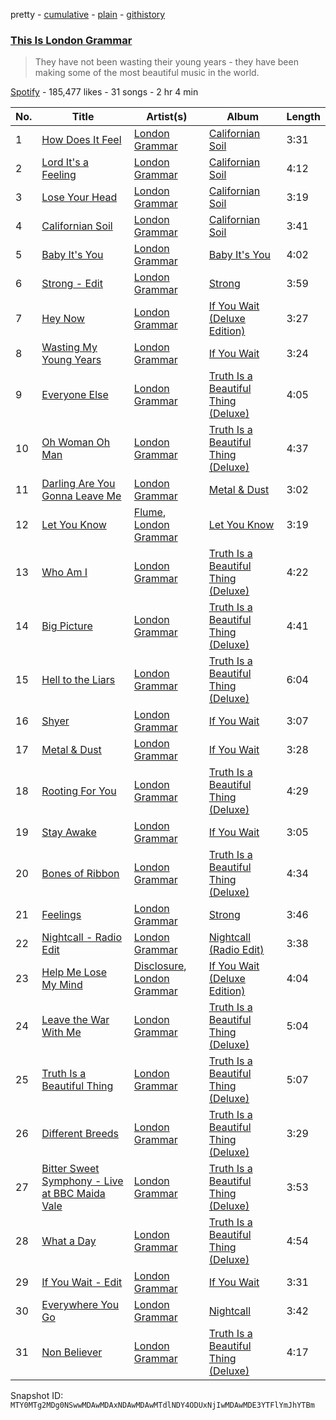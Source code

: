 pretty - [cumulative](/playlists/cumulative/37i9dQZF1DX7FLzW9rNIxr.md) - [plain](/playlists/plain/37i9dQZF1DX7FLzW9rNIxr) - [githistory](https://github.githistory.xyz/mackorone/spotify-playlist-archive/blob/main/playlists/plain/37i9dQZF1DX7FLzW9rNIxr)

### [This Is London Grammar](https://open.spotify.com/playlist/37i9dQZF1DX7FLzW9rNIxr)

> They have not been wasting their young years \- they have been making some of the most beautiful music in the world.

[Spotify](https://open.spotify.com/user/spotify) - 185,477 likes - 31 songs - 2 hr 4 min

| No. | Title | Artist(s) | Album | Length |
|---|---|---|---|---|
| 1 | [How Does It Feel](https://open.spotify.com/track/18mpSXpjDzwVTBSRDLKrTQ) | [London Grammar](https://open.spotify.com/artist/3Bd1cgCjtCI32PYvDC3ynO) | [Californian Soil](https://open.spotify.com/album/3wcC3Rowkgk4CffWv84sJH) | 3:31 |
| 2 | [Lord It's a Feeling](https://open.spotify.com/track/2ocXJYrJavY7KTqIyTZNsD) | [London Grammar](https://open.spotify.com/artist/3Bd1cgCjtCI32PYvDC3ynO) | [Californian Soil](https://open.spotify.com/album/3wcC3Rowkgk4CffWv84sJH) | 4:12 |
| 3 | [Lose Your Head](https://open.spotify.com/track/2kU6bMVN21UbJ425q1yIKR) | [London Grammar](https://open.spotify.com/artist/3Bd1cgCjtCI32PYvDC3ynO) | [Californian Soil](https://open.spotify.com/album/3wcC3Rowkgk4CffWv84sJH) | 3:19 |
| 4 | [Californian Soil](https://open.spotify.com/track/5hR2CzTCqkuKRWFkphBS9M) | [London Grammar](https://open.spotify.com/artist/3Bd1cgCjtCI32PYvDC3ynO) | [Californian Soil](https://open.spotify.com/album/6zhcaCk0zcQ7I5jpIg7nYg) | 3:41 |
| 5 | [Baby It's You](https://open.spotify.com/track/3Yoy8R29IewKS8sO80L4XB) | [London Grammar](https://open.spotify.com/artist/3Bd1cgCjtCI32PYvDC3ynO) | [Baby It's You](https://open.spotify.com/album/1X25p3GpzvOSH8oupRUh0t) | 4:02 |
| 6 | [Strong \- Edit](https://open.spotify.com/track/4l7IbdATcd2TLrfDVVK5OG) | [London Grammar](https://open.spotify.com/artist/3Bd1cgCjtCI32PYvDC3ynO) | [Strong](https://open.spotify.com/album/24NmQv4kTs7pxcEnFB6V0P) | 3:59 |
| 7 | [Hey Now](https://open.spotify.com/track/1rYeL2lHDreDW5tb4sgPK6) | [London Grammar](https://open.spotify.com/artist/3Bd1cgCjtCI32PYvDC3ynO) | [If You Wait \(Deluxe Edition\)](https://open.spotify.com/album/0a1jypQpuHifoY7T5HH15m) | 3:27 |
| 8 | [Wasting My Young Years](https://open.spotify.com/track/4mzsRmNFCTLcLOOuHPZwCL) | [London Grammar](https://open.spotify.com/artist/3Bd1cgCjtCI32PYvDC3ynO) | [If You Wait](https://open.spotify.com/album/0YTj3vyjZmlfp16S2XGo50) | 3:24 |
| 9 | [Everyone Else](https://open.spotify.com/track/6zFpeXenm0R9izFGwmPmQ8) | [London Grammar](https://open.spotify.com/artist/3Bd1cgCjtCI32PYvDC3ynO) | [Truth Is a Beautiful Thing \(Deluxe\)](https://open.spotify.com/album/2czuN6tZcR5ebpuK9A1Vur) | 4:05 |
| 10 | [Oh Woman Oh Man](https://open.spotify.com/track/4fYG7YvImWlUuOZVuvV6Ic) | [London Grammar](https://open.spotify.com/artist/3Bd1cgCjtCI32PYvDC3ynO) | [Truth Is a Beautiful Thing \(Deluxe\)](https://open.spotify.com/album/2czuN6tZcR5ebpuK9A1Vur) | 4:37 |
| 11 | [Darling Are You Gonna Leave Me](https://open.spotify.com/track/6p7FfkYnBbczgEcJzljp6X) | [London Grammar](https://open.spotify.com/artist/3Bd1cgCjtCI32PYvDC3ynO) | [Metal & Dust](https://open.spotify.com/album/4I9wnkiWELuFtcfHGLGDKb) | 3:02 |
| 12 | [Let You Know](https://open.spotify.com/track/7p0tz5SeCrSxTLSvwR8W3D) | [Flume](https://open.spotify.com/artist/6nxWCVXbOlEVRexSbLsTer), [London Grammar](https://open.spotify.com/artist/3Bd1cgCjtCI32PYvDC3ynO) | [Let You Know](https://open.spotify.com/album/0JWZvxiJLvRQwqKL2IhcD0) | 3:19 |
| 13 | [Who Am I](https://open.spotify.com/track/2QalEDQknZLABjQYmreKPq) | [London Grammar](https://open.spotify.com/artist/3Bd1cgCjtCI32PYvDC3ynO) | [Truth Is a Beautiful Thing \(Deluxe\)](https://open.spotify.com/album/2czuN6tZcR5ebpuK9A1Vur) | 4:22 |
| 14 | [Big Picture](https://open.spotify.com/track/5LT0mW0LPOF4dn0EGlMW3a) | [London Grammar](https://open.spotify.com/artist/3Bd1cgCjtCI32PYvDC3ynO) | [Truth Is a Beautiful Thing \(Deluxe\)](https://open.spotify.com/album/2czuN6tZcR5ebpuK9A1Vur) | 4:41 |
| 15 | [Hell to the Liars](https://open.spotify.com/track/15pjLBdN42P2gyFefUt8DD) | [London Grammar](https://open.spotify.com/artist/3Bd1cgCjtCI32PYvDC3ynO) | [Truth Is a Beautiful Thing \(Deluxe\)](https://open.spotify.com/album/2czuN6tZcR5ebpuK9A1Vur) | 6:04 |
| 16 | [Shyer](https://open.spotify.com/track/7nXtbYFvIz5kzX6j3AY1Gd) | [London Grammar](https://open.spotify.com/artist/3Bd1cgCjtCI32PYvDC3ynO) | [If You Wait](https://open.spotify.com/album/2J4dwQHk8EZKPKGhM1EzOU) | 3:07 |
| 17 | [Metal & Dust](https://open.spotify.com/track/5ICBRcI4nMHxfnFCCi5LAG) | [London Grammar](https://open.spotify.com/artist/3Bd1cgCjtCI32PYvDC3ynO) | [If You Wait](https://open.spotify.com/album/7yvALgTMGQzJkJ63j5uki8) | 3:28 |
| 18 | [Rooting For You](https://open.spotify.com/track/0HFCw1viBRc2siCdkjL86P) | [London Grammar](https://open.spotify.com/artist/3Bd1cgCjtCI32PYvDC3ynO) | [Truth Is a Beautiful Thing \(Deluxe\)](https://open.spotify.com/album/2czuN6tZcR5ebpuK9A1Vur) | 4:29 |
| 19 | [Stay Awake](https://open.spotify.com/track/2BdVnkk4sKZ6jiTqpl30rH) | [London Grammar](https://open.spotify.com/artist/3Bd1cgCjtCI32PYvDC3ynO) | [If You Wait](https://open.spotify.com/album/4GFyLkIYqRzxzs7TvDyDZw) | 3:05 |
| 20 | [Bones of Ribbon](https://open.spotify.com/track/6AtupSalvtkvfUjJLMl2Q3) | [London Grammar](https://open.spotify.com/artist/3Bd1cgCjtCI32PYvDC3ynO) | [Truth Is a Beautiful Thing \(Deluxe\)](https://open.spotify.com/album/2czuN6tZcR5ebpuK9A1Vur) | 4:34 |
| 21 | [Feelings](https://open.spotify.com/track/1uO9djdV86LenzzABF86lz) | [London Grammar](https://open.spotify.com/artist/3Bd1cgCjtCI32PYvDC3ynO) | [Strong](https://open.spotify.com/album/24NmQv4kTs7pxcEnFB6V0P) | 3:46 |
| 22 | [Nightcall \- Radio Edit](https://open.spotify.com/track/5C9NNWJ0N24Vpvx5iB7bk2) | [London Grammar](https://open.spotify.com/artist/3Bd1cgCjtCI32PYvDC3ynO) | [Nightcall \(Radio Edit\)](https://open.spotify.com/album/3MRAmtnXvD9Usvtehr2YXK) | 3:38 |
| 23 | [Help Me Lose My Mind](https://open.spotify.com/track/1LMUmMfthIvANWLKxn5wFI) | [Disclosure](https://open.spotify.com/artist/6nS5roXSAGhTGr34W6n7Et), [London Grammar](https://open.spotify.com/artist/3Bd1cgCjtCI32PYvDC3ynO) | [If You Wait \(Deluxe Edition\)](https://open.spotify.com/album/33Sn1Il7cyQHKt3DdygK2E) | 4:04 |
| 24 | [Leave the War With Me](https://open.spotify.com/track/5TcC7QvyRQfoIImqtgkY6n) | [London Grammar](https://open.spotify.com/artist/3Bd1cgCjtCI32PYvDC3ynO) | [Truth Is a Beautiful Thing \(Deluxe\)](https://open.spotify.com/album/2czuN6tZcR5ebpuK9A1Vur) | 5:04 |
| 25 | [Truth Is a Beautiful Thing](https://open.spotify.com/track/2m8h6LKktXzX5T40FETirA) | [London Grammar](https://open.spotify.com/artist/3Bd1cgCjtCI32PYvDC3ynO) | [Truth Is a Beautiful Thing \(Deluxe\)](https://open.spotify.com/album/2czuN6tZcR5ebpuK9A1Vur) | 5:07 |
| 26 | [Different Breeds](https://open.spotify.com/track/0pZcyLAMZ8b6a1Z1aF7nmb) | [London Grammar](https://open.spotify.com/artist/3Bd1cgCjtCI32PYvDC3ynO) | [Truth Is a Beautiful Thing \(Deluxe\)](https://open.spotify.com/album/2czuN6tZcR5ebpuK9A1Vur) | 3:29 |
| 27 | [Bitter Sweet Symphony \- Live at BBC Maida Vale](https://open.spotify.com/track/4njNT1O0X9rAJbPWLEfunQ) | [London Grammar](https://open.spotify.com/artist/3Bd1cgCjtCI32PYvDC3ynO) | [Truth Is a Beautiful Thing \(Deluxe\)](https://open.spotify.com/album/2czuN6tZcR5ebpuK9A1Vur) | 3:53 |
| 28 | [What a Day](https://open.spotify.com/track/0vWtbPVh3g1P616UdjsONn) | [London Grammar](https://open.spotify.com/artist/3Bd1cgCjtCI32PYvDC3ynO) | [Truth Is a Beautiful Thing \(Deluxe\)](https://open.spotify.com/album/2czuN6tZcR5ebpuK9A1Vur) | 4:54 |
| 29 | [If You Wait \- Edit](https://open.spotify.com/track/0FpBkn9cn8PzFlCseGZ2ls) | [London Grammar](https://open.spotify.com/artist/3Bd1cgCjtCI32PYvDC3ynO) | [If You Wait](https://open.spotify.com/album/3sR9Ya8XfKzpVlLcVFnFbk) | 3:31 |
| 30 | [Everywhere You Go](https://open.spotify.com/track/6iEThl6MePUy0LtpJHZEW3) | [London Grammar](https://open.spotify.com/artist/3Bd1cgCjtCI32PYvDC3ynO) | [Nightcall](https://open.spotify.com/album/4JwxWUxvByYfL2aKWrbC3T) | 3:42 |
| 31 | [Non Believer](https://open.spotify.com/track/0V62AlQ6Lqy6xPK1sZTLD5) | [London Grammar](https://open.spotify.com/artist/3Bd1cgCjtCI32PYvDC3ynO) | [Truth Is a Beautiful Thing \(Deluxe\)](https://open.spotify.com/album/2czuN6tZcR5ebpuK9A1Vur) | 4:17 |

Snapshot ID: `MTY0MTg2MDg0NSwwMDAwMDAxNDAwMDAwMTdlNDY4ODUxNjIwMDAwMDE3YTFlYmJhYTBm`
